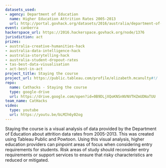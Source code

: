 ```yaml
---
datasets_used:
- agency: Department of Education
  name: Higher Education Attrition Rates 2005-2013
  url: http://portal.govhack.org/datasets/2016/australia/department-of-education-and-training/higher-education-attrition-rates-2005-2013.html
event: canberra
hackerspace_url: https://2016.hackerspace.govhack.org/node/1376
jurisdiction: act
prizes:
- australia-creative-humanities-hack
- australia-data-intelligence-hack
- australia-storytelling-hack
- australia-student-dropout-rates
- tas-best-data-visualisation
- act-best-in-act
project_title: Staying the course
project_url: https://public.tableau.com/profile/elizabeth.mcanulty#!/
repo:
  name: Cathacks - Staying the course
  type: google-drive
  url: https://drive.google.com/open?id=0B9DLjXQoKNSnNVNVTHZmUDNaTUU
team_name: CatHacks
video:
  type: youtube
  url: https://youtu.be/bLMIh6y02og
---
```


Staying the course is a visual analysis of data provided by the Department of Education about attrition data rates from 2005-2013.
This was created using Tableau Public and Powtoon.
Using this visual analysis, higher education providers can pinpoint areas of focus when considering entry requirements for students. Risk areas of study should reconsider entry requirements or support services to ensure that risky characteristics are reduced or mitigated.